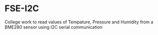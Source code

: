 # FSE-I2C
College work to read values of Tempature, Pressure and Humidity from a BME280 sensor using I2C serial communication
